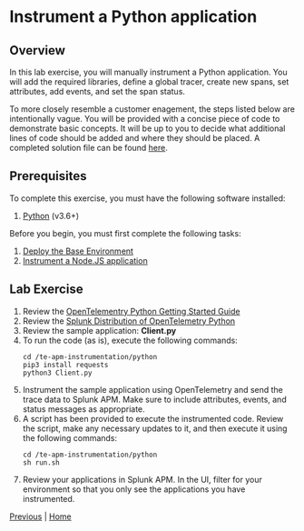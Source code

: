 # Instrument a Python application

## Overview

In this lab exercise, you will manually instrument a Python application. You will add the required libraries, define a global tracer, create new spans, set attributes, add events, and set the span status.

To more closely resemble a customer enagement, the steps listed below are intentionally vague. You will be provided with a concise piece of code to demonstrate basic concepts. It will be up to you to decide what additional lines of code should be added and where they should be placed. A completed solution file can be found [here](../solutions/Client.py).

## Prerequisites

To complete this exercise, you must have the following software installed:

1. [Python](https://www.python.org/downloads/) (v3.6+)

Before you begin, you must first complete the following tasks:

1. [Deploy the Base Environment](../base/README.md)
1. [Instrument a Node.JS application](../nodejs/README.md)

## Lab Exercise

1. Review the [OpenTelementry Python Getting Started Guide](https://opentelemetry.io/docs/python/getting-started/)
1. Review the [Splunk Distribution of OpenTelemetry Python](https://github.com/signalfx/splunk-otel-python)
1. Review the sample application: **Client.py**
1. To run the code (as is), execute the following commands:
    ```
    cd /te-apm-instrumentation/python
    pip3 install requests
    python3 Client.py
    ```
1. Instrument the sample application using OpenTelemetry and send the trace data to Splunk APM. Make sure to include attributes, events, and status messages as appropriate.
1. A script has been provided to execute the instrumented code. Review the script, make any necessary updates to it, and then execute it using the following commands:
    ```
    cd /te-apm-instrumentation/python
    sh run.sh
    ```
1. Review your applications in Splunk APM. In the UI, filter for your environment so that you only see the applications you have instrumented.

[Previous](../java/README.md) | [Home](../README.md)